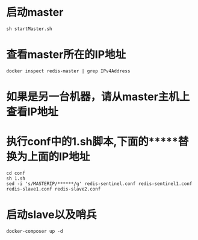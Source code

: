 # 启动master

```
sh startMaster.sh
```

# 查看master所在的IP地址

```
docker inspect redis-master | grep IPv4Address
```

# 如果是另一台机器，请从master主机上查看IP地址
# 执行conf中的1.sh脚本,下面的*****替换为上面的IP地址

```
cd conf
sh 1.sh
sed -i 's/MASTERIP/******/g' redis-sentinel.conf redis-sentinel1.conf redis-slave1.conf redis-slave2.conf
```

# 启动slave以及哨兵

```
docker-composer up -d
```
